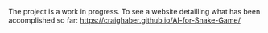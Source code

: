 The project is a work in progress.
To see a website detailling what has been accomplished so far:
https://craighaber.github.io/AI-for-Snake-Game/
